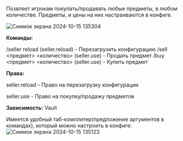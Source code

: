 Позвляет игрокам покупать/продавать любые предметы, в любом количестве. Предметы, и цены на них настраиваются в конфиге.

![Снимок экрана 2024-10-15 135304](https://github.com/user-attachments/assets/75102b77-018d-46a6-a462-8daae49d3574)

**Команды:**

/seller reload (seller.reload) - Перезагрузить конфигурацию
/sell <предмет> <количество> (seller.use) - Продать предмет
/buy <предмет> <количество> (seller.use) - Купить предмет

**Права:**

seller.reload - Право на перезагрузку конфигурации

seller.use - Право на покупку/продажу предметов

**Зависимость:** Vault

Имеется удобный таб-комплитер(предложение аргументов в командах), который можно настроить в конфиге:
![Снимок экрана 2024-10-15 135123](https://github.com/user-attachments/assets/987e8963-acd3-4fe1-bb6d-0067326e1b5a)
